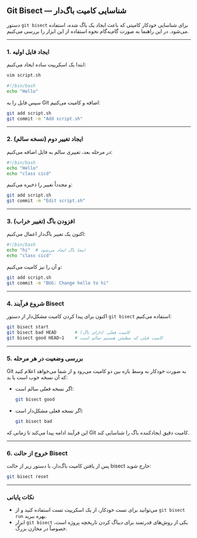 
## Git Bisect — شناسایی کامیت باگ‌دار

دستور `git bisect` برای شناسایی خودکار کامیتی که باعث ایجاد یک باگ شده، استفاده می‌شود. در این راهنما به صورت گام‌به‌گام نحوه استفاده از این ابزار را بررسی می‌کنیم.

---

### 1. ایجاد فایل اولیه

ابتدا یک اسکریپت ساده ایجاد می‌کنیم:

```bash
vim script.sh

#!/bin/bash
echo "Hello"
```

سپس فایل را به Git اضافه و کامیت می‌کنیم:

```bash
git add script.sh
git commit -m "Add script.sh"
```

---

### 2. ایجاد تغییر دوم (نسخه سالم)

در مرحله بعد، تغییری سالم به فایل اضافه می‌کنیم:

```bash
#!/bin/bash
echo "Hello"
echo "class cicd"
```

و مجدداً تغییر را ذخیره می‌کنیم:

```bash
git add script.sh
git commit -m "Edit script.sh"
```

---

### 3. افزودن باگ (تغییر خراب)

اکنون یک تغییر باگ‌دار اعمال می‌کنیم:

```bash
#!/bin/bash
echo "hi"  # اینجا باگ ایجاد می‌شود
echo "class cicd"
```

و آن را نیز کامیت می‌کنیم:

```bash
git add script.sh
git commit -m "BUG: Change hello to hi"
```

---

### 4. شروع فرآیند Bisect

اکنون برای پیدا کردن کامیت مشکل‌دار از دستور `git bisect` استفاده می‌کنیم:

```bash
git bisect start
git bisect bad HEAD       # کامیت فعلی (دارای باگ)
git bisect good HEAD~1    # کامیت قبلی که مطمئن هستیم سالم است
```

---

### 5. بررسی وضعیت در هر مرحله

Git به صورت خودکار به وسط بازه بین دو کامیت می‌رود و از شما می‌خواهد اعلام کنید که آن نسخه خوب است یا بد:

- اگر نسخه فعلی سالم است:
  ```bash
  git bisect good
  ```

- اگر نسخه فعلی مشکل‌دار است:
  ```bash
  git bisect bad
  ```

این فرآیند ادامه پیدا می‌کند تا زمانی که Git کامیت دقیق ایجادکننده باگ را شناسایی کند.

---

### 6. خروج از حالت Bisect

پس از یافتن کامیت باگ‌دار، با دستور زیر از حالت bisect خارج شوید:

```bash
git bisect reset
```

---

### نکات پایانی

- می‌توانید برای تست خودکار، از یک اسکریپت تست استفاده کنید و از `git bisect run` بهره ببرید.
- ابزار `git bisect` یکی از روش‌های قدرتمند برای دیباگ کردن تاریخچه پروژه است، خصوصاً در مخازن بزرگ.
